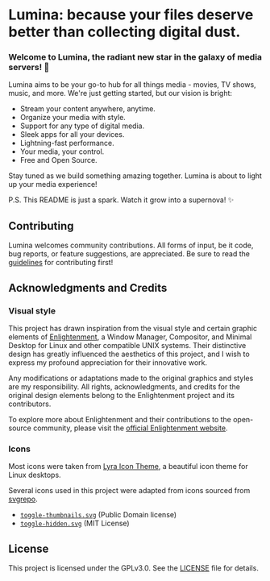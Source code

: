 # Lumina: because your files deserve better than collecting digital dust.

### Welcome to Lumina, the radiant new star in the galaxy of media servers! 🌟

Lumina aims to be your go-to hub for all things media - movies, TV shows, music, and more. We're just getting started, but our vision is bright:

- Stream your content anywhere, anytime.
- Organize your media with style.
- Support for any type of digital media.
- Sleek apps for all your devices.
- Lightning-fast performance.
- Your media, your control.
- Free and Open Source.

Stay tuned as we build something amazing together. Lumina is about to light up your media experience! 

P.S. This README is just a spark. Watch it grow into a supernova! ✨

## Contributing

Lumina welcomes community contributions. All forms of input, be it code, bug reports, or feature suggestions, are appreciated. Be sure to read the [guidelines](./docs/CONTRIBUTING.md) for contributing first!

## Acknowledgments and Credits

### Visual style

This project has drawn inspiration from the visual style and certain graphic elements of [Enlightenment](https://www.enlightenment.org/), a Window Manager, Compositor, and Minimal Desktop for Linux and other compatible UNIX systems. Their distinctive design has greatly influenced the aesthetics of this project, and I wish to express my profound appreciation for their innovative work.

Any modifications or adaptations made to the original graphics and styles are my responsibility. All rights, acknowledgments, and credits for the original design elements belong to the Enlightenment project and its contributors.

To explore more about Enlightenment and their contributions to the open-source community, please visit the [official Enlightenment website](https://www.enlightenment.org/).

### Icons

Most icons were taken from [Lyra Icon Theme](https://github.com/yeyushengfan258/Lyra-icon-theme/tree/master/src), a beautiful icon theme for Linux desktops.

Several icons used in this project were adapted from icons sourced from [svgrepo](https://www.svgrepo.com/).

- [`toggle-thumbnails.svg`](https://www.svgrepo.com/svg/370469/page-image) (Public Domain license)
- [`toggle-hidden.svg`](https://www.svgrepo.com/svg/470389/hidden) (MIT License)

## License

This project is licensed under the GPLv3.0. See the [LICENSE](./docs/LICENSE.md) file for details.
